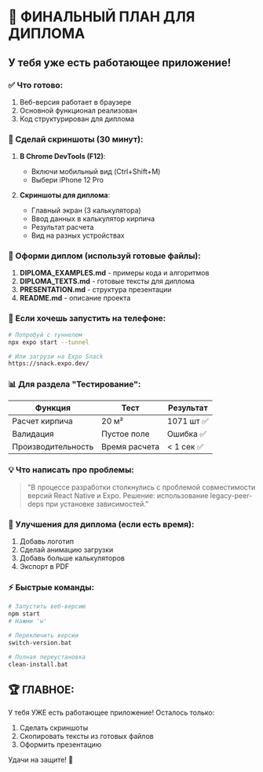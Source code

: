 # 🎯 ФИНАЛЬНЫЙ ПЛАН ДЛЯ ДИПЛОМА

## У тебя уже есть работающее приложение! 

### ✅ Что готово:
1. Веб-версия работает в браузере
2. Основной функционал реализован
3. Код структурирован для диплома

### 📸 Сделай скриншоты (30 минут):

1. **В Chrome DevTools (F12)**:
   - Включи мобильный вид (Ctrl+Shift+M)
   - Выбери iPhone 12 Pro

2. **Скриншоты для диплома**:
   - Главный экран (3 калькулятора)
   - Ввод данных в калькулятор кирпича
   - Результат расчета
   - Вид на разных устройствах

### 📝 Оформи диплом (используй готовые файлы):

1. **DIPLOMA_EXAMPLES.md** - примеры кода и алгоритмов
2. **DIPLOMA_TEXTS.md** - готовые тексты для диплома
3. **PRESENTATION.md** - структура презентации
4. **README.md** - описание проекта

### 🚀 Если хочешь запустить на телефоне:

```bash
# Попробуй с туннелем
npx expo start --tunnel

# Или загрузи на Expo Snack
https://snack.expo.dev/
```

### 📊 Для раздела "Тестирование":

| Функция | Тест | Результат |
|---------|------|-----------|
| Расчет кирпича | 20 м² | 1071 шт ✅ |
| Валидация | Пустое поле | Ошибка ✅ |
| Производительность | Время расчета | < 1 сек ✅ |

### 💡 Что написать про проблемы:

> "В процессе разработки столкнулись с проблемой совместимости версий React Native и Expo. Решение: использование legacy-peer-deps при установке зависимостей."

### 🎨 Улучшения для диплома (если есть время):

1. Добавь логотип
2. Сделай анимацию загрузки
3. Добавь больше калькуляторов
4. Экспорт в PDF

### ⚡ Быстрые команды:

```bash
# Запустить веб-версию
npm start
# Нажми 'w'

# Переключить версии
switch-version.bat

# Полная переустановка
clean-install.bat
```

## 🏆 ГЛАВНОЕ:
У тебя УЖЕ есть работающее приложение! Осталось только:
1. Сделать скриншоты
2. Скопировать тексты из готовых файлов
3. Оформить презентацию

Удачи на защите! 💪
